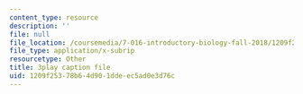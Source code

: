 ```yaml
---
content_type: resource
description: ''
file: null
file_location: /coursemedia/7-016-introductory-biology-fall-2018/1209f25378b64d901ddeec5ad0e3d76c_Ao-r2nsib_Y.srt
file_type: application/x-subrip
resourcetype: Other
title: 3play caption file
uid: 1209f253-78b6-4d90-1dde-ec5ad0e3d76c
---
```


